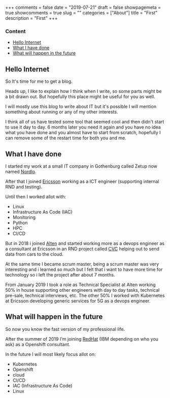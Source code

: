 +++
comments = false
date = "2019-07-21"
draft = false
showpagemeta = true
showcomments = true
slug = ""
categories = ["About"]
title = "First"
description = "First"
+++

### Content

- [Hello Internet](#hello-internet)
- [What I have done](#what-i-have-done)
- [What will happen in the future](#what-will-happen-in-the-future)

## Hello Internet

So It's time for me to get a blog.

Heads up, I like to explain how I think when I write, so some parts might be a bit drawn out. But hopefully this place might be useful for you as well.

I will mostly use this blog to write about IT but it's possible I will mention something about running or any of my other interests.

I think all of us have tested some tool that seemed cool and then didn't start to use it day to day.
6 months later you need it again and you have no idea what you have done and you almost have to start from scratch, hopefully I can remove some of the restart time for both you and me.

## What I have done

I started my work at a small IT company in Gothenburg called Zetup now named [Nordlo](https://nordlo.com).

 After that I joined [Ericsson](https://www.ericsson.com) working as a ICT engineer (supporting internal RND and testing).

Until then I worked allot with:

- Linux
- Infrastructure As Code (IAC)
- Monitoring
- Python
- HPC
- CI/CD

But in 2018 i joined [Alten](https://www.alten.se/) and started working more as a devops engineer as a consultant at Ericsson in an RND project called [CVC][cvc_link] helping out to send data from cars to the cloud.

At the same time I became scrum master, being a scrum master was very interesting and i learned so much but I felt that i want to have more time for technology so i left the project after about 7 months.

From January 2019 I took a role as Technical Specialist at Alten working 50% in house supporting other engineers with day to day tasks, technical pre-sale, technical interviews, etc.
The other 50% I worked with Kubernetes at Ericsson developing generic services for 5G as a devops engineer.

## What will happen in the future

So now you know the fast version of my professional life.

After the summer of 2019 I'm joining [RedHat](https://www.redhat.com/) (IBM depending on who you ask) as a Openshift consultant.

In the future I will most likely focus allot on:

- Kubernetes
- Openshift
- cloud
- CI/CD
- IAC (Infrastructure As Code)
- Linux

[cvc_link]: https://www.ericsson.com/en/internet-of-things/automotive/connected-vehicle-cloud
